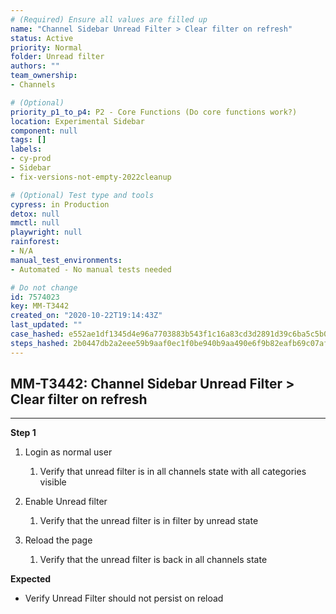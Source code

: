 ```yaml
---
# (Required) Ensure all values are filled up
name: "Channel Sidebar Unread Filter > Clear filter on refresh"
status: Active
priority: Normal
folder: Unread filter
authors: ""
team_ownership: 
- Channels

# (Optional)
priority_p1_to_p4: P2 - Core Functions (Do core functions work?)
location: Experimental Sidebar
component: null
tags: []
labels: 
- cy-prod
- Sidebar
- fix-versions-not-empty-2022cleanup

# (Optional) Test type and tools
cypress: in Production
detox: null
mmctl: null
playwright: null
rainforest: 
- N/A
manual_test_environments: 
- Automated - No manual tests needed

# Do not change
id: 7574023
key: MM-T3442
created_on: "2020-10-22T19:14:43Z"
last_updated: ""
case_hashed: e552ae1df1345d4e96a7703883b543f1c16a83cd3d2891d39c6ba5c5b047c12cea8b0919193ecf906e68c1bd132e8d47
steps_hashed: 2b0447db2a2eee59b9aaf0ec1f0be940b9aa490e6f9b82eafb69c07af6b18b7578ead733087e617b87da5e038597849c
---
```


<!-- (Auto-generated) Based on frontmatter's "key" and "name" -->

## MM-T3442: Channel Sidebar Unread Filter > Clear filter on refresh

---

**Step 1**

1. Login as normal user 

   1. Verify that unread filter is in all channels state with all categories visible

2. Enable Unread filter

   1. Verify that the unread filter is in filter by unread state

3. Reload the page 

   1. Verify that the unread filter is back in all channels state

**Expected**

- Verify Unread Filter should not persist on reload
